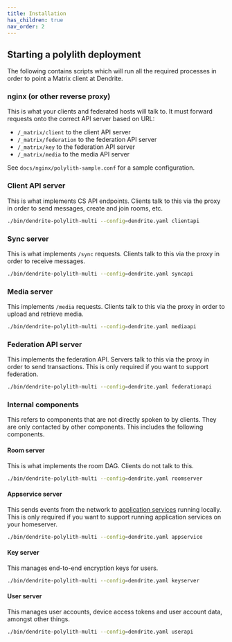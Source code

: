 ```yaml
---
title: Installation
has_children: true
nav_order: 2
---
```




## Starting a polylith deployment

The following contains scripts which will run all the required processes in order to point a Matrix client at Dendrite.

### nginx (or other reverse proxy)

This is what your clients and federated hosts will talk to. It must forward
requests onto the correct API server based on URL:

* `/_matrix/client` to the client API server
* `/_matrix/federation` to the federation API server
* `/_matrix/key` to the federation API server
* `/_matrix/media` to the media API server

See `docs/nginx/polylith-sample.conf` for a sample configuration.

### Client API server

This is what implements CS API endpoints. Clients talk to this via the proxy in
order to send messages, create and join rooms, etc.

```bash
./bin/dendrite-polylith-multi --config=dendrite.yaml clientapi
```

### Sync server

This is what implements `/sync` requests. Clients talk to this via the proxy
in order to receive messages.

```bash
./bin/dendrite-polylith-multi --config=dendrite.yaml syncapi
```

### Media server

This implements `/media` requests. Clients talk to this via the proxy in
order to upload and retrieve media.

```bash
./bin/dendrite-polylith-multi --config=dendrite.yaml mediaapi
```

### Federation API server

This implements the federation API. Servers talk to this via the proxy in
order to send transactions.  This is only required if you want to support
federation.

```bash
./bin/dendrite-polylith-multi --config=dendrite.yaml federationapi
```

### Internal components

This refers to components that are not directly spoken to by clients. They are only
contacted by other components. This includes the following components.

#### Room server

This is what implements the room DAG. Clients do not talk to this.

```bash
./bin/dendrite-polylith-multi --config=dendrite.yaml roomserver
```

#### Appservice server

This sends events from the network to [application
services](https://matrix.org/docs/spec/application_service/unstable.html)
running locally.  This is only required if you want to support running
application services on your homeserver.

```bash
./bin/dendrite-polylith-multi --config=dendrite.yaml appservice
```

#### Key server

This manages end-to-end encryption keys for users.

```bash
./bin/dendrite-polylith-multi --config=dendrite.yaml keyserver
```

#### User server

This manages user accounts, device access tokens and user account data,
amongst other things.

```bash
./bin/dendrite-polylith-multi --config=dendrite.yaml userapi
```
